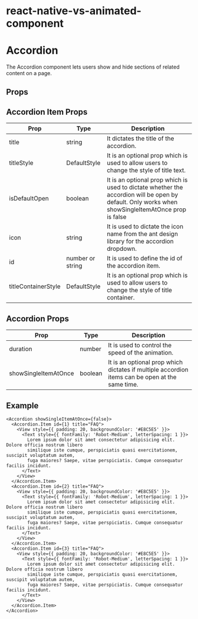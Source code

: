 # react-native-vs-animated-component

# Accordion

The Accordion component lets users show and hide sections of related content on a page.

## Props

## Accordion Item Props

| Prop                | Type             | Description                                                                                                                                       |
| ------------------- | ---------------- | ------------------------------------------------------------------------------------------------------------------------------------------------- |
| title               | string           | It dictates the title of the accordion.                                                                                                           |
| titleStyle          | DefaultStyle     | It is an optional prop which is used to allow users to change the style of title text.                                                            |
| isDefaultOpen       | boolean          | It is an optional prop which is used to dictate whether the accordion will be open by default. Only works when showSingleItemAtOnce prop is false |
| icon                | string           | It is used to dictate the icon name from the ant design library for the accordion dropdown.                                                       |
| id                  | number or string | It is used to define the id of the accordion item.                                                                                                |
| titleContainerStyle | DefaultStyle     | It is an optional prop which is used to allow users to change the style of title container.                                                       |

## Accordion Props

| Prop                 | Type    | Description                                                                                     |
| -------------------- | ------- | ----------------------------------------------------------------------------------------------- |
| duration             | number  | It is used to control the speed of the animation.                                               |
| showSingleItemAtOnce | boolean | It is an optional prop which dictates if multiple accordion items can be open at the same time. |

## Example

```
<Accordion showSingleItemAtOnce={false}>
  <Accordion.Item id={1} title="FAQ">
    <View style={{ padding: 20, backgroundColor: '#E8C5E5' }}>
      <Text style={{ fontFamily: 'Robot-Medium', letterSpacing: 1 }}>
        Lorem ipsum dolor sit amet consectetur adipisicing elit. Dolore officia nostrum libero
        similique iste cumque, perspiciatis quasi exercitationem, suscipit voluptatum autem,
        fuga maiores? Saepe, vitae perspiciatis. Cumque consequatur facilis incidunt.
      </Text>
    </View>
  </Accordion.Item>
  <Accordion.Item id={2} title="FAQ">
    <View style={{ padding: 20, backgroundColor: '#E8C5E5' }}>
      <Text style={{ fontFamily: 'Robot-Medium', letterSpacing: 1 }}>
        Lorem ipsum dolor sit amet consectetur adipisicing elit. Dolore officia nostrum libero
        similique iste cumque, perspiciatis quasi exercitationem, suscipit voluptatum autem,
        fuga maiores? Saepe, vitae perspiciatis. Cumque consequatur facilis incidunt.
      </Text>
    </View>
  </Accordion.Item>
  <Accordion.Item id={3} title="FAQ">
    <View style={{ padding: 20, backgroundColor: '#E8C5E5' }}>
      <Text style={{ fontFamily: 'Robot-Medium', letterSpacing: 1 }}>
        Lorem ipsum dolor sit amet consectetur adipisicing elit. Dolore officia nostrum libero
        similique iste cumque, perspiciatis quasi exercitationem, suscipit voluptatum autem,
        fuga maiores? Saepe, vitae perspiciatis. Cumque consequatur facilis incidunt.
      </Text>
    </View>
  </Accordion.Item>
</Accordion>

```
